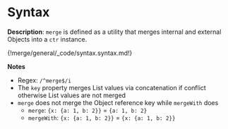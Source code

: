 # Syntax

__Description__: `merge` is defined as a utility that merges internal and external Objects into a `ctr` instance.

{!merge/general/_code/syntax.syntax.md!}

__Notes__

+ Regex: `/^merge$/i`
+ The `key` property merges List values via concatenation if conflict otherwise List values are not merged
+ `merge` does not merge the Object reference key while `mergeWith` does
    - `merge`: <span data-nbsp="35"></span> `{x: {a: 1, b: 2}}` <span data-nbsp="3"></span> = <span data-nbsp="3"></span> `{a: 1, b: 2}`
    - `mergeWith`: <span data-nbsp="3"></span> `{x: {a: 1, b: 2}}` <span data-nbsp="3"></span> = <span data-nbsp="3"></span> `{x: {a: 1, b: 2}}`

<div class="cf"></div>
<div class="end"></div>

